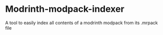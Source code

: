 # Modrinth-modpack-indexer
A tool to easily index all contents of a modrinth modpack from its .mrpack file
